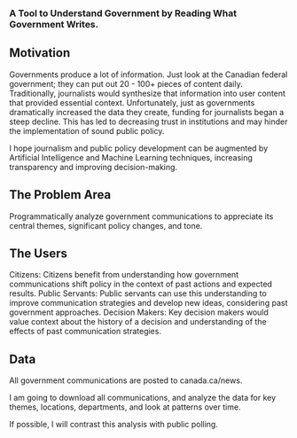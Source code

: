 ### A Tool to Understand Government by Reading What Government Writes. 

## Motivation
Governments produce a lot of information. Just look at the Canadian federal government; they can put out 20 - 100+ pieces of content daily. Traditionally, journalists would synthesize that information into user content that provided essential context. Unfortunately, just as governments dramatically increased the data they create, funding for journalists began a steep decline. This has led to decreasing trust in institutions and may hinder the implementation of sound public policy.

I hope journalism and public policy development can be augmented by Artificial Intelligence and Machine Learning techniques, increasing transparency and improving decision-making.

## The Problem Area
Programmatically analyze government communications to appreciate its central themes, significant policy changes, and tone.

## The Users

Citizens: Citizens benefit from understanding how government communications shift policy in the context of past actions and expected results.
Public Servants: Public servants can use this understanding to improve communication strategies and develop new ideas, considering past government approaches.
Decision Makers: Key decision makers would value context about the history of a decision and understanding of the effects of past communication strategies.

## Data

All government communications are posted to canada.ca/news. 

I am going to download all communications, and analyze the data for key themes, locations, departments, and look at patterns over time.

If possible, I will contrast this analysis with public polling. 

